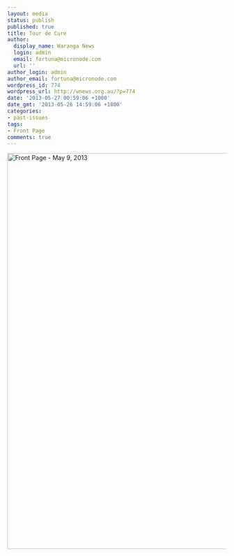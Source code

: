 ```yaml
---
layout: media
status: publish
published: true
title: Tour de Cure
author:
  display_name: Waranga News
  login: admin
  email: fortuna@micronode.com
  url: ''
author_login: admin
author_email: fortuna@micronode.com
wordpress_id: 774
wordpress_url: http://wnews.org.au/?p=774
date: '2013-05-27 00:59:06 +1000'
date_gmt: '2013-05-26 14:59:06 +1000'
categories:
- past-issues
tags:
- Front Page
comments: true
---
```


<a href="{{ site.url }}/images/2013/05/frontpage-20130509.pdf"><img class="alignnone size-full wp-image-771" alt="Front Page - May 9, 2013" src="{{ site.url }}/images/2013/05/frontpage-20130509.png" width="624" height="907" /></a>
